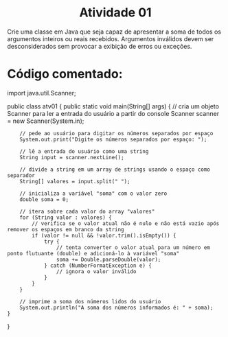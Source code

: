 
<h1 align="center"> Atividade 01 </h1>

Crie uma classe em Java que seja capaz de apresentar a soma de todos os argumentos inteiros ou reais recebidos. Argumentos inválidos devem ser desconsiderados sem provocar a exibição de erros ou exceções.

# Código comentado:

import java.util.Scanner;

public class atv01 {
    public static void main(String[] args) {
        // cria um objeto Scanner para ler a entrada do usuário a partir do console
        Scanner scanner = new Scanner(System.in);
        
        // pede ao usuário para digitar os números separados por espaço
        System.out.print("Digite os números separados por espaço: ");
        
        // lê a entrada do usuário como uma string
        String input = scanner.nextLine();
        
        // divide a string em um array de strings usando o espaço como separador
        String[] valores = input.split(" ");
        
        // inicializa a variável "soma" com o valor zero
        double soma = 0;
        
        // itera sobre cada valor do array "valores"
        for (String valor : valores) {
            // verifica se o valor atual não é nulo e não está vazio após remover os espaços em branco da string
            if (valor != null && !valor.trim().isEmpty()) {
                try {
                    // tenta converter o valor atual para um número em ponto flutuante (double) e adicioná-lo à variável "soma"
                    soma += Double.parseDouble(valor);
                } catch (NumberFormatException e) {
                    // ignora o valor inválido
                }
            }
        }
        
        // imprime a soma dos números lidos do usuário
        System.out.println("A soma dos números informados é: " + soma);
    }
}
